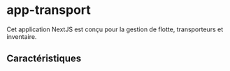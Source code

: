# app-transport

Cet application NextJS est conçu pour la gestion de flotte, transporteurs et inventaire.

## Caractéristiques
